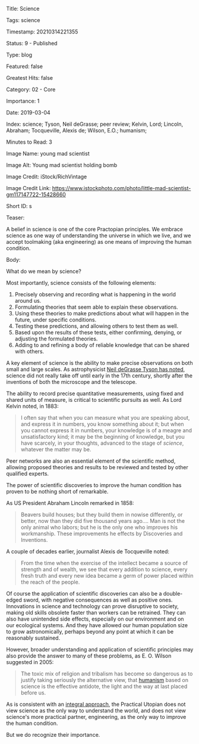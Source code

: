 Title:  Science

Tags:   science

Timestamp: 20210314221355

Status: 9 - Published

Type:   blog

Featured: false

Greatest Hits: false

Category: 02 - Core

Importance: 1

Date:   2019-03-04

Index:  science; Tyson, Neil deGrasse; peer review; Kelvin, Lord; Lincoln, Abraham; Tocqueville, Alexis de; Wilson, E.O.; humanism; 

Minutes to Read: 3

Image Name: young mad scientist

Image Alt: Young mad scientist holding bomb

Image Credit: iStock/RichVintage

Image Credit Link: https://www.istockphoto.com/photo/little-mad-scientist-gm117147722-15428660

Short ID: s

Teaser:

A belief in science is one of the core Practopian principles. We embrace science as one way of understanding the universe in which we live, and we accept toolmaking (aka engineering) as one means of improving the human condition.


Body:

What do we mean by science?

Most importantly, science consists of the following elements:

1. Precisely observing and recording what is happening in the world around us.
2. Formulating theories that seem able to explain these observations. 
3. Using these theories to make predictions about what will happen in the future, under specific conditions. 
4. Testing these predictions, and allowing others to test them as well. 
5. Based upon the results of these tests, either confirming, denying, or adjusting the formulated theories. 
6. Adding to and refining a body of reliable knowledge that can be shared with others.

A key element of science is the ability to make precise observations on both small and large scales. As astrophysicist [Neil deGrasse Tyson has noted][tyson], science did not really take off until early in the 17th century, shortly after the inventions of both the microscope and the telescope. 

The ability to record precise quantitative measurements, using  fixed and shared units of measure, is critical to scientific pursuits as well. As Lord Kelvin noted, in 1883:  
 
> I often say that when you can measure what you are speaking about, and express it in numbers, you know something about it; but when you cannot express it in numbers, your knowledge is of a meagre and unsatisfactory kind; it may be the beginning of knowledge, but you have scarcely, in your thoughts, advanced to the stage of *science*, whatever the matter may be.

Peer networks are also an essential element of the scientific method, allowing proposed theories and results to be reviewed and tested by other qualified experts. 
 
The power of scientific discoveries to improve the human condition has proven to be nothing short of remarkable. 

As US President Abraham Lincoln remarked in 1858:

> Beavers build houses; but they build them in nowise differently, or better, now than they did five thousand years ago.... Man is not the only animal who labors; but he is the only one who improves his workmanship. These improvements he effects by Discoveries and Inventions. 

A couple of decades earlier, journalist Alexis de Tocqueville noted:

> From the time when the exercise of the intellect became a source of strength and of wealth, we see that every addition to science, every fresh truth and every new idea became a germ of power placed within the reach of the people.

Of course the application of scientific discoveries can also be a double-edged sword, with negative consequences as well as positive ones. Innovations in science and technology can prove disruptive to society, making old skills obsolete faster than workers can be retrained. They can also have unintended side effects, especially on our environment and on our ecological systems. And they have allowed our human population size to grow  astronomically, perhaps beyond any point at which it can be reasonably sustained. 

However, broader understanding and application of scientific principles may also provide the answer to many of these problems, as E. O. Wilson suggested in 2005:    
 
> The toxic mix of religion and tribalism has become so dangerous as to justify taking seriously the alternative view, that [humanism][] based on science is the effective antidote, the light and the way at last placed before us. 

As is consistent with an [integral approach][integral], the Practical Utopian does not view science as the only way to understand the world, and does not view science's more practical partner, engineering, as the only way to improve the human condition. 

But we do recognize their importance. 

[tyson]: https://www.huffingtonpost.com/neil-degrasse-tyson/what-science-is-and-how-and-why-it-works_b_8595642.html

[wilson]: http://www.newscientist.com/article/dn8254-can-biology-do-better-than-faith.html

[humanism]: ../../tags/humanism.html
[integral]: ../../tags/integral.html
[principles]: ../../core/principles.html
[science]: ../../tags/science.html
